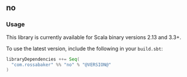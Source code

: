 ## no

### Usage

This library is currently available for Scala binary versions 2.13 and 3.3+.

To use the latest version, include the following in your `build.sbt`:

```scala
libraryDependencies ++= Seq(
  "com.rossabaker" %% "no" % "@VERSION@"
)
```
